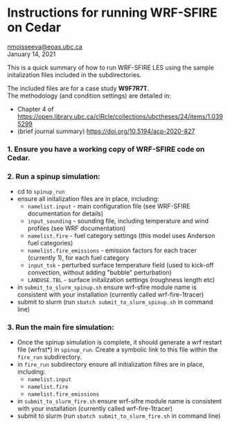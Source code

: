 # Instructions for running WRF-SFIRE on Cedar

nmoisseeva@eoas.ubc.ca \
January 14, 2021

This is a quick summary of how to run WRF-SFIRE LES using the sample initalization files included in the subdirectories.

The included files are for a case study **W9F7R7T**. \
The methodology (and condition settings) are detailed in:
* Chapter 4 of https://open.library.ubc.ca/cIRcle/collections/ubctheses/24/items/1.0395299 
* (brief journal summary)  https://doi.org/10.5194/acp-2020-827 

### 1. Ensure you have a working copy of WRF-SFIRE code on Cedar. 

### 2. Run a spinup simulation: 
* cd to `spinup_run`
* ensure all initalization files are in place, including:
	- `namelist.input` - main configuration file (see WRF-SFIRE documentation for details)
	- `input_sounding` - sounding file, including temperature and wind profiles (see WRF documentation)
	- `namelist.fire` - fuel category settings (this model uses Anderson fuel categories)
	- `namelist.fire_emissions` - emission factors for each tracer (currently 1), for each fuel category
	- `input_tsk` - perturbed surface temperature field (used to kick-off convection, without adding "bubble" perturbation)
	- `LANDUSE.TBL` - surface initalization settings (roughness length etc) 
* in `submit_to_slurm_spinup.sh` ensure wrf-sfire module name is consistent with your installation (currently called wrf-fire-1tracer)
* submit to slurm (run `sbatch submit_to_slurm_spinup.sh` in command line)

### 3. Run the main fire simulation:
*  Once the spinup simulation is complete, it should generate a wrf restart file (wrfrst\*) in `spinup_run`. Create a symbolic link to this file within the `fire_run` subdirectory. 
* in `fire_run` subdirectory ensure all initialization filres are in place, including:
	- `namelist.input`
	- `namelist.fire`
	- `namelist.fire_emissions`
* in `submit_to_slurm_fire.sh` ensure wrf-sifre module name is consistent with your installation (currently called wrf-fire-1tracer) 
* submit to slurm (run `sbatch submit_to_slurm_fire.sh` in command line)


